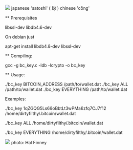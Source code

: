 ![](https://github.com/ymmah/bc_key/blob/master/OCR/AI/ArtBoard%20Image%20(227)%20satoshit.jpg)
japanese 'satoshi'      ( 聪 )     chinese 'cōng'

** Prerequisites

libssl-dev libdb4.6-dev

On debian just

apt-get install libdb4.6-dev libssl-dev

** Compiling:

gcc -g bc_key.c -ldb -lcrypto -o bc_key

** Usage:

./bc_key BITCOIN_ADDRESS /path/to/wallet.dat
./bc_key ALL /path/to/wallet.dat
./bc_key EVERYTHING /path/to/wallet.dat


Examples:

./bc_key 1qZGQG5Ls66oBbtLt3wPMa6zfq7CJ7f12 /home/dirtyfilthy/.bitcoin/wallet.dat

./bc_key ALL /home/dirtyfilthy/.bitcoin/wallet.dat

./bc_key EVERYTHING /home/dirtyfilthy/.bitcoin/wallet.dat

![](https://github.com/ymmah/bc_key/blob/master/OCR/AI/ArtBoard%20Image%20(364)%20(1).jpg)
photo: Hal Finney

